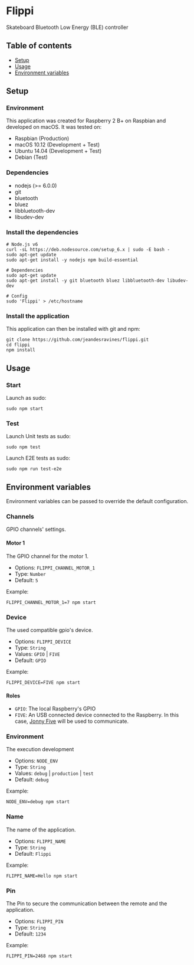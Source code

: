 # Flippi

Skateboard Bluetooth Low Energy (BLE) controller


## Table of contents

* [Setup](#setup)
* [Usage](#usage)
* [Environment variables](#environment-variables)


## Setup

### Environment

This application was created for Raspberry 2 B+ on Raspbian and developed on macOS.
It was tested on:
- Raspbian (Production)
- macOS 10.12 (Development + Test)
- Ubuntu 14.04 (Development + Test)
- Debian (Test)

### Dependencies

- nodejs (>= 6.0.0)
- git
- bluetooth
- bluez
- libbluetooth-dev
- libudev-dev

### Install the dependencies

```shell
# Node.js v6
curl -sL https://deb.nodesource.com/setup_6.x | sudo -E bash -
sudo apt-get update
sudo apt-get install -y nodejs npm build-essential

# Dependencies
sudo apt-get update
sudo apt-get install -y git bluetooth bluez libbluetooth-dev libudev-dev

# Config
sudo 'Flippi' > /etc/hostname
```

### Install the application

This application can then be installed with git and npm:
```shell
git clone https://github.com/jeandesravines/flippi.git
cd flippi
npm install
```


## Usage

### Start

Launch as sudo:

```shell
sudo npm start
```

### Test

Launch Unit tests as sudo:

```shell
sudo npm test
```

Launch E2E tests as sudo:

```shell
sudo npm run test-e2e
```
 

## Environment variables

Environment variables can be passed to override the default configuration.

### Channels

GPIO channels' settings.

#### Motor 1

The GPIO channel for the motor 1.

- Options: `FLIPPI_CHANNEL_MOTOR_1`
- Type: `Number`
- Default: `5`

Example: 

```shell
FLIPPI_CHANNEL_MOTOR_1=7 npm start
```

### Device

The used compatible gpio's device.  

- Options: `FLIPPI_DEVICE`
- Type: `String`
- Values: `GPIO` | `FIVE`
- Default: `GPIO`

Example: 

```shell
FLIPPI_DEVICE=FIVE npm start
```

#### Roles

- `GPIO`: The local Raspberry's GPIO  
- `FIVE`: An USB connected device connected to the Raspberry. In this case, [Jonny Five](http://johnny-five.io/) will be used to communicate.


### Environment

The execution development

- Options: `NODE_ENV`
- Type: `String`
- Values: `debug` | `production` | `test`
- Default: `debug`

Example: 

```shell
NODE_ENV=debug npm start
```


### Name

The name of the application.

- Options: `FLIPPI_NAME`
- Type: `String`
- Default: `Flippi`

Example: 

```shell
FLIPPI_NAME=Hello npm start
```

### Pin

The Pin to secure the communication between the remote and the application.

- Options: `FLIPPI_PIN`
- Type: `String`
- Default: `1234`

Example: 

```shell
FLIPPI_PIN=2468 npm start
```
